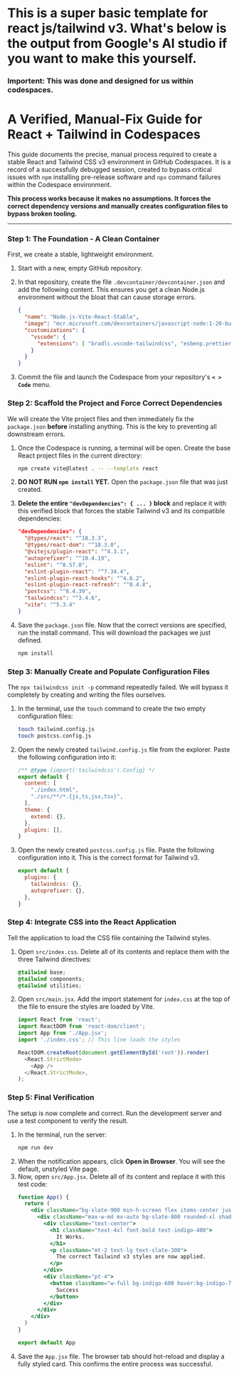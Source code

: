 # This is a super basic template for react js/tailwind v3. What's below is the output from Google's AI studio if you want to make this yourself.

### Importent: This was done and designed for us within codespaces.

# A Verified, Manual-Fix Guide for React + Tailwind in Codespaces

This guide documents the precise, manual process required to create a stable React and Tailwind CSS v3 environment in GitHub Codespaces. It is a record of a successfully debugged session, created to bypass critical issues with `npm` installing pre-release software and `npx` command failures within the Codespace environment.

**This process works because it makes no assumptions. It forces the correct dependency versions and manually creates configuration files to bypass broken tooling.**

---

### Step 1: The Foundation - A Clean Container

First, we create a stable, lightweight environment.

1.  Start with a new, empty GitHub repository.
2.  In that repository, create the file `.devcontainer/devcontainer.json` and add the following content. This ensures you get a clean Node.js environment without the bloat that can cause storage errors.

    ```json
    {
      "name": "Node.js-Vite-React-Stable",
      "image": "mcr.microsoft.com/devcontainers/javascript-node:1-20-bullseye",
      "customizations": {
        "vscode": {
          "extensions": [ "bradlc.vscode-tailwindcss", "esbenp.prettier-vscode" ]
        }
      }
    }
    ```
3.  Commit the file and launch the Codespace from your repository's **`< > Code`** menu.

### Step 2: Scaffold the Project and Force Correct Dependencies

We will create the Vite project files and then immediately fix the `package.json` **before** installing anything. This is the key to preventing all downstream errors.

1.  Once the Codespace is running, a terminal will be open. Create the base React project files in the current directory:
    ```bash
    npm create vite@latest . -- --template react
    ```
2.  **DO NOT RUN `npm install` YET.** Open the `package.json` file that was just created.
3.  **Delete the entire `"devDependencies": { ... }` block** and replace it with this verified block that forces the stable Tailwind v3 and its compatible dependencies:

    ```json
    "devDependencies": {
      "@types/react": "^18.3.3",
      "@types/react-dom": "^18.3.0",
      "@vitejs/plugin-react": "^4.3.1",
      "autoprefixer": "^10.4.19",
      "eslint": "^8.57.0",
      "eslint-plugin-react": "^7.34.4",
      "eslint-plugin-react-hooks": "^4.6.2",
      "eslint-plugin-react-refresh": "^0.4.8",
      "postcss": "^8.4.39",
      "tailwindcss": "^3.4.6",
      "vite": "^5.3.4"
    }
    ```
4.  Save the `package.json` file. Now that the correct versions are specified, run the install command. This will download the packages we just defined.
    ```bash
    npm install
    ```

### Step 3: Manually Create and Populate Configuration Files

The `npx tailwindcss init -p` command repeatedly failed. We will bypass it completely by creating and writing the files ourselves.

1.  In the terminal, use the `touch` command to create the two empty configuration files:
    ```bash
    touch tailwind.config.js
    touch postcss.config.js
    ```
2.  Open the newly created `tailwind.config.js` file from the explorer. Paste the following configuration into it:
    ```javascript
    /** @type {import('tailwindcss').Config} */
    export default {
      content: [
        "./index.html",
        "./src/**/*.{js,ts,jsx,tsx}",
      ],
      theme: {
        extend: {},
      },
      plugins: [],
    }
    ```
3.  Open the newly created `postcss.config.js` file. Paste the following configuration into it. This is the correct format for Tailwind v3.
    ```javascript
    export default {
      plugins: {
        tailwindcss: {},
        autoprefixer: {},
      },
    }
    ```

### Step 4: Integrate CSS into the React Application

Tell the application to load the CSS file containing the Tailwind styles.

1.  Open `src/index.css`. Delete all of its contents and replace them with the three Tailwind directives:
    ```css
    @tailwind base;
    @tailwind components;
    @tailwind utilities;
    ```
2.  Open `src/main.jsx`. Add the import statement for `index.css` at the top of the file to ensure the styles are loaded by Vite.
    ```javascript
    import React from 'react';
    import ReactDOM from 'react-dom/client';
    import App from './App.jsx';
    import './index.css'; // This line loads the styles

    ReactDOM.createRoot(document.getElementById('root')).render(
      <React.StrictMode>
        <App />
      </React.StrictMode>,
    );
    ```

### Step 5: Final Verification

The setup is now complete and correct. Run the development server and use a test component to verify the result.

1.  In the terminal, run the server:
    ```bash
    npm run dev
    ```
2.  When the notification appears, click **Open in Browser**. You will see the default, unstyled Vite page.
3.  Now, open `src/App.jsx`. Delete all of its content and replace it with this test code:
    ```jsx
    function App() {
      return (
        <div className="bg-slate-900 min-h-screen flex items-center justify-center font-sans">
          <div className="max-w-md mx-auto bg-slate-800 rounded-xl shadow-2xl overflow-hidden p-8 space-y-4">
            <div className="text-center">
              <h1 className="text-4xl font-bold text-indigo-400">
                It Works.
              </h1>
              <p className="mt-2 text-lg text-slate-300">
                The correct Tailwind v3 styles are now applied.
              </p>
            </div>
            <div className="pt-4">
              <button className="w-full bg-indigo-600 hover:bg-indigo-700 text-white font-bold py-3 px-4 rounded-lg">
                Success
              </button>
            </div>
          </div>
        </div>
      )
    }

    export default App
    ```
4.  Save the `App.jsx` file. The browser tab should hot-reload and display a fully styled card. This confirms the entire process was successful.
